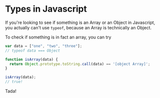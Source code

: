 # Types in Javascript 

If you're looking to see if something is an Array or an Object in Javascript, you actually can't use `typeof`, because an Array is technically an Object.

To check if something is in fact an array, you can try
  
```javascript
var data = ["one", "two", "three"];
// typeof data === Object

function isArray(data) {
  return Object.prototype.toString.call(data) == '[object Array]';
}

isArray(data);
// true!
```

Tada!
